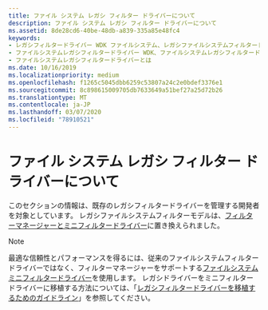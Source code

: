 ```yaml
---
title: ファイル システム レガシ フィルター ドライバーについて
description: ファイル システム レガシ フィルター ドライバーについて
ms.assetid: 8de28cd6-40be-48db-a839-335a85e48fc4
keywords:
- レガシフィルタードライバー WDK ファイルシステム、レガシファイルシステムフィルタードライバーについて
- ファイルシステムレガシフィルタードライバー WDK、ファイルシステムレガシフィルタードライバーについて
- ファイルシステムレガシフィルタードライバーとは
ms.date: 10/16/2019
ms.localizationpriority: medium
ms.openlocfilehash: f1265c5045dbb6259c53807a24c2e0bdef3376e1
ms.sourcegitcommit: 8c898615009705db7633649a51bef27a25d72b26
ms.translationtype: MT
ms.contentlocale: ja-JP
ms.lasthandoff: 03/07/2020
ms.locfileid: "78910521"
---
```

# <a name="about-file-system-legacy-filter-drivers"></a>ファイル システム レガシ フィルター ドライバーについて

このセクションの情報は、既存のレガシフィルタードライバーを管理する開発者を対象としています。 レガシファイルシステムフィルターモデルは、[フィルターマネージャーとミニフィルタードライバー](https://docs.microsoft.com/windows-hardware/drivers/ifs/filter-manager-concepts)に置き換えられました。

> [!NOTE]
> 最適な信頼性とパフォーマンスを得るには、従来のファイルシステムフィルタードライバーではなく、フィルターマネージャーをサポートする[ファイルシステムミニフィルタードライバー](https://docs.microsoft.com/windows-hardware/drivers/ifs/filter-manager-concepts)を使用します。 レガシドライバーをミニフィルタードライバーに移植する方法については、「[レガシフィルタードライバーを移植するためのガイドライン](guidelines-for-porting-legacy-filter-drivers.md)」を参照してください。
